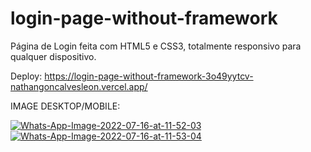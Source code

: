 # login-page-without-framework
Página de Login feita com HTML5 e CSS3, totalmente responsivo para qualquer dispositivo.


Deploy: https://login-page-without-framework-3o49yytcv-nathangoncalvesleon.vercel.app/


IMAGE DESKTOP/MOBILE: 

<a href="https://ibb.co/HgsGTGt"><img src="https://i.ibb.co/HgsGTGt/Whats-App-Image-2022-07-16-at-11-52-03.jpg" alt="Whats-App-Image-2022-07-16-at-11-52-03" border="0"></a> <a href="https://ibb.co/JkGntvm"><img src="https://i.ibb.co/JkGntvm/Whats-App-Image-2022-07-16-at-11-53-04.jpg" alt="Whats-App-Image-2022-07-16-at-11-53-04" border="0"></a>

